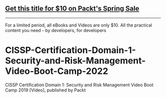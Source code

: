 ## [Get this title for $10 on Packt's Spring Sale](https://www.packt.com/V14231?utm_source=github&utm_medium=packt-github-repo&utm_campaign=spring_10_dollar_2022)
-----
For a limited period, all eBooks and Videos are only $10. All the practical content you need \- by developers, for developers

# CISSP-Certification-Domain-1-Security-and-Risk-Management-Video-Boot-Camp-2022
CISSP Certification Domain 1: Security and Risk Management Video Boot Camp 2019 [Video], published by Packt
